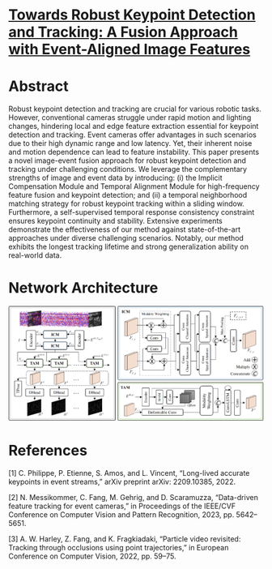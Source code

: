 # [Towards Robust Keypoint Detection and Tracking: A Fusion Approach with Event-Aligned Image Features](https://github.com/yuyangpoi/FF-KDT)

# Abstract
Robust keypoint detection and tracking are crucial for various robotic tasks. However, conventional cameras struggle under rapid motion and lighting changes, hindering local and edge feature extraction essential for keypoint detection and tracking. Event cameras offer advantages in such scenarios due to their high dynamic range and low latency. Yet, their inherent noise and motion dependence can lead to feature instability. This paper presents a novel image-event fusion approach for robust keypoint detection and tracking under challenging conditions. We leverage the complementary strengths of image and event data by introducing: (i) the Implicit Compensation Module and Temporal Alignment Module for high-frequency feature fusion and keypoint detection; and (ii) a temporal neighborhood matching strategy for robust keypoint tracking within a sliding window. Furthermore, a self-supervised temporal response consistency constraint ensures keypoint continuity and stability. Extensive experiments demonstrate the effectiveness of our method against state-of-the-art approaches under diverse challenging scenarios. Notably, our method exhibits the longest tracking lifetime and strong generalization ability on real-world data.  

# Network Architecture
![s](figures/Network.png)

# References
[1] C. Philippe, P. Etienne, S. Amos, and L. Vincent, “Long-lived accurate keypoints in event streams,” arXiv preprint arXiv: 2209.10385, 2022.

[2] N. Messikommer, C. Fang, M. Gehrig, and D. Scaramuzza, “Data-driven feature tracking for event cameras,” in Proceedings of the IEEE/CVF Conference on Computer Vision and Pattern Recognition, 2023, pp. 5642–5651.

[3] A. W. Harley, Z. Fang, and K. Fragkiadaki, “Particle video revisited: Tracking through occlusions using point trajectories,” in European Conference on Computer Vision, 2022, pp. 59–75.



